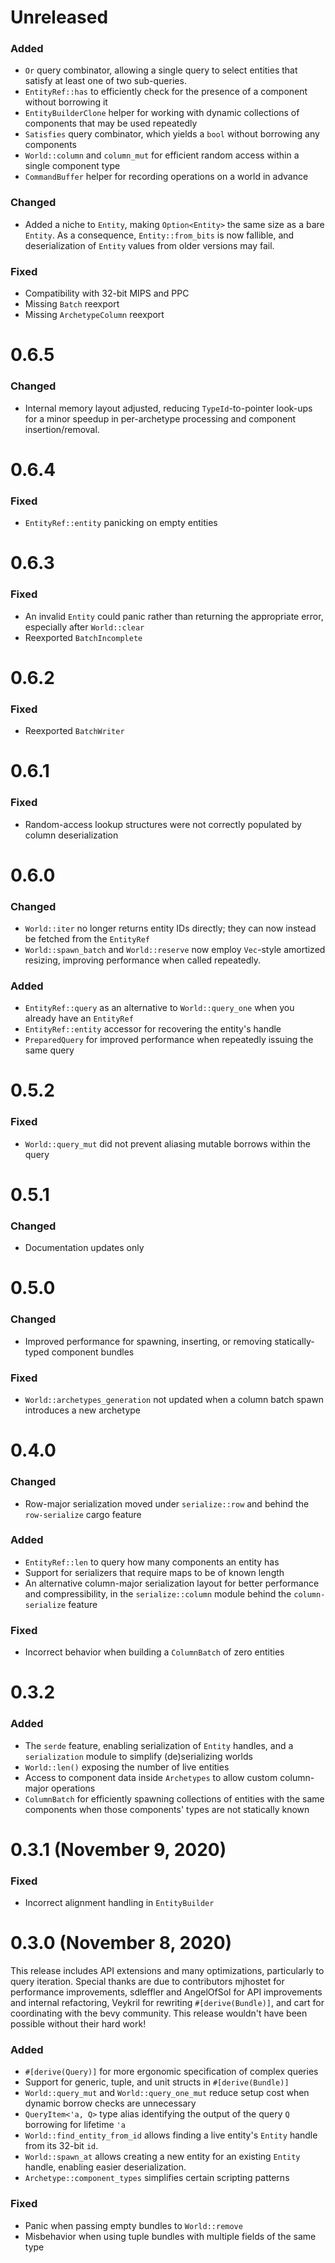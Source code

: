 # Unreleased

### Added
- `Or` query combinator, allowing a single query to select entities that satisfy at least one of two
  sub-queries.
- `EntityRef::has` to efficiently check for the presence of a component without borrowing it
- `EntityBuilderClone` helper for working with dynamic collections of
  components that may be used repeatedly
- `Satisfies` query combinator, which yields a `bool` without borrowing any components
- `World::column` and `column_mut` for efficient random access within
  a single component type
- `CommandBuffer` helper for recording operations on a world in advance

### Changed
- Added a niche to `Entity`, making `Option<Entity>` the same size as a bare `Entity`. As a
  consequence, `Entity::from_bits` is now fallible, and deserialization of `Entity` values from
  older versions may fail.

### Fixed
- Compatibility with 32-bit MIPS and PPC
- Missing `Batch` reexport
- Missing `ArchetypeColumn` reexport

# 0.6.5

### Changed
- Internal memory layout adjusted, reducing `TypeId`-to-pointer look-ups for a minor speedup in
  per-archetype processing and component insertion/removal.

# 0.6.4

### Fixed
- `EntityRef::entity` panicking on empty entities

# 0.6.3

### Fixed
- An invalid `Entity` could panic rather than returning the appropriate error, especially after
  `World::clear`
- Reexported `BatchIncomplete`

# 0.6.2

### Fixed
- Reexported `BatchWriter`

# 0.6.1

### Fixed
- Random-access lookup structures were not correctly populated by column deserialization

# 0.6.0

### Changed
- `World::iter` no longer returns entity IDs directly; they can now instead be fetched from the
  `EntityRef`
- `World::spawn_batch` and `World::reserve` now employ `Vec`-style amortized resizing, improving
  performance when called repeatedly.

### Added
- `EntityRef::query` as an alternative to `World::query_one` when you already have an `EntityRef`
- `EntityRef::entity` accessor for recovering the entity's handle
- `PreparedQuery` for improved performance when repeatedly issuing the same query

# 0.5.2

### Fixed
- `World::query_mut` did not prevent aliasing mutable borrows within the query

# 0.5.1

### Changed
- Documentation updates only

# 0.5.0

### Changed
- Improved performance for spawning, inserting, or removing statically-typed component bundles

### Fixed
- `World::archetypes_generation` not updated when a column batch spawn introduces a new archetype

# 0.4.0

### Changed
- Row-major serialization moved under `serialize::row` and behind the `row-serialize` cargo feature

### Added
- `EntityRef::len` to query how many components an entity has
- Support for serializers that require maps to be of known length
- An alternative column-major serialization layout for better performance and compressibility, in
  the `serialize::column` module behind the `column-serialize` feature

### Fixed
- Incorrect behavior when building a `ColumnBatch` of zero entities

# 0.3.2

### Added
- The `serde` feature, enabling serialization of `Entity` handles, and a `serialization` module to
  simplify (de)serializing worlds
- `World::len()` exposing the number of live entities
- Access to component data inside `Archetypes` to allow custom column-major operations
- `ColumnBatch` for efficiently spawning collections of entities with the same components when those
  components' types are not statically known

# 0.3.1 (November 9, 2020)

### Fixed
- Incorrect alignment handling in `EntityBuilder`

# 0.3.0 (November 8, 2020)

This release includes API extensions and many optimizations, particularly to query
iteration. Special thanks are due to contributors mjhostet for performance improvements, sdleffler
and AngelOfSol for API improvements and internal refactoring, Veykril for rewriting
`#[derive(Bundle)]`, and cart for coordinating with the bevy community. This release wouldn't have
been possible without their hard work!

### Added
- `#[derive(Query)]` for more ergonomic specification of complex queries
- Support for generic, tuple, and unit structs in `#[derive(Bundle)]`
- `World::query_mut` and `World::query_one_mut` reduce setup cost when dynamic borrow checks are
  unnecessary
- `QueryItem<'a, Q>` type alias identifying the output of the query `Q` borrowing for lifetime `'a`
- `World::find_entity_from_id` allows finding a live entity's `Entity` handle from its 32-bit `id`.
- `World::spawn_at` allows creating a new entity for an existing `Entity` handle, enabling easier
  deserialization.
- `Archetype::component_types` simplifies certain scripting patterns

### Fixed
- Panic when passing empty bundles to `World::remove`
- Misbehavior when using tuple bundles with multiple fields of the same type
